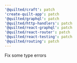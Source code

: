 ```yaml
---
'@quilted/craft': patch
'create-quilt-app': patch
'@quilted/graphql': patch
'@quilted/http-handlers': patch
'@quilted/react-graphql': patch
'@quilted/react-router': patch
'@quilted/react-testing': patch
'@quilted/routing': patch
---
```


Fix some type errors
